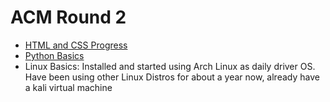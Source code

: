 # ACM Round 2

- [HTML and CSS Progress](https://www.github.com/itsRaCl/js_course_pig_game)
- [Python Basics](https://www.github.com/itsRaCl/cs_final_project)
- Linux Basics: Installed and started using Arch Linux as daily driver OS. Have been using other Linux Distros for about a year now, already have a kali virtual machine
